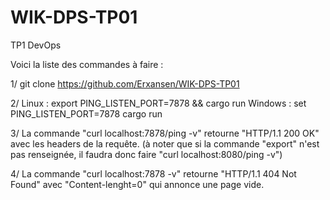 # WIK-DPS-TP01
TP1 DevOps

Voici la liste des commandes à faire :

1/ git clone https://github.com/Erxansen/WIK-DPS-TP01

2/ Linux : export PING_LISTEN_PORT=7878 && cargo run
   Windows : set PING_LISTEN_PORT=7878
             cargo run
             
3/ La commande "curl localhost:7878/ping -v" retourne "HTTP/1.1 200 OK" avec les headers de la requête. (à noter que si la commande "export" n'est pas renseignée, il faudra donc faire "curl localhost:8080/ping -v")

4/ La commande "curl localhost:7878 -v" retourne "HTTP/1.1 404 Not Found" avec "Content-lenght=0" qui annonce une page vide.

